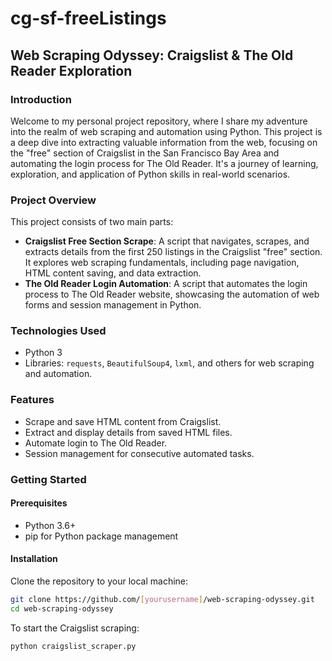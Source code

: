 # cg-sf-freeListings

## Web Scraping Odyssey: Craigslist & The Old Reader Exploration

### Introduction

Welcome to my personal project repository, where I share my adventure into the realm of web scraping and automation using Python. This project is a deep dive into extracting valuable information from the web, focusing on the "free" section of Craigslist in the San Francisco Bay Area and automating the login process for The Old Reader. It's a journey of learning, exploration, and application of Python skills in real-world scenarios.

### Project Overview

This project consists of two main parts:

- **Craigslist Free Section Scrape**: A script that navigates, scrapes, and extracts details from the first 250 listings in the Craigslist "free" section. It explores web scraping fundamentals, including page navigation, HTML content saving, and data extraction.
- **The Old Reader Login Automation**: A script that automates the login process to The Old Reader website, showcasing the automation of web forms and session management in Python.

### Technologies Used

- Python 3
- Libraries: `requests`, `BeautifulSoup4`, `lxml`, and others for web scraping and automation.

### Features

- Scrape and save HTML content from Craigslist.
- Extract and display details from saved HTML files.
- Automate login to The Old Reader.
- Session management for consecutive automated tasks.

### Getting Started

#### Prerequisites

- Python 3.6+
- pip for Python package management

#### Installation

Clone the repository to your local machine:

```bash
git clone https://github.com/[yourusername]/web-scraping-odyssey.git
cd web-scraping-odyssey

```


To start the Craigslist scraping:

```bash
python craigslist_scraper.py
```
